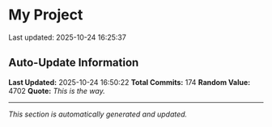 # My Project


Last updated: 2025-10-24 16:25:37





















































































































































































































































































































































































































































































































































































## Auto-Update Information

**Last Updated:** 2025-10-24 16:50:22
**Total Commits:** 174
**Random Value:** 4702
**Quote:** _This is the way._

---
_This section is automatically generated and updated._